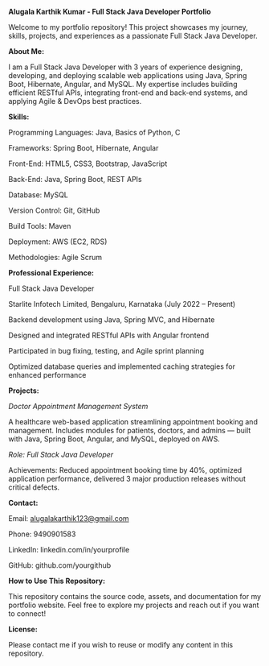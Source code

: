 **Alugala Karthik Kumar - Full Stack Java Developer Portfolio**

Welcome to my portfolio repository! This project showcases my journey, skills, projects, and experiences as a passionate Full Stack Java Developer.

**About Me:**

I am a Full Stack Java Developer with 3 years of experience designing, developing, and deploying scalable web applications using Java, Spring Boot, Hibernate, Angular, and MySQL. My expertise includes building efficient RESTful APIs, integrating front-end and back-end systems, and applying Agile & DevOps best practices.

**Skills:**

Programming Languages: Java, Basics of Python, C

Frameworks: Spring Boot, Hibernate, Angular

Front-End: HTML5, CSS3, Bootstrap, JavaScript

Back-End: Java, Spring Boot, REST APIs

Database: MySQL

Version Control: Git, GitHub

Build Tools: Maven

Deployment: AWS (EC2, RDS)

Methodologies: Agile Scrum

**Professional Experience:**

Full Stack Java Developer

Starlite Infotech Limited, Bengaluru, Karnataka (July 2022 – Present)

Backend development using Java, Spring MVC, and Hibernate

Designed and integrated RESTful APIs with Angular frontend

Participated in bug fixing, testing, and Agile sprint planning

Optimized database queries and implemented caching strategies for enhanced performance

**Projects:**

*Doctor Appointment Management System*

A healthcare web-based application streamlining appointment booking and management. Includes modules for patients, doctors, and admins — built with Java, Spring Boot, Angular, and MySQL, deployed on AWS.

*Role: Full Stack Java Developer*

Achievements: Reduced appointment booking time by 40%, optimized application performance, delivered 3 major production releases without critical defects.

**Contact:**

Email: alugalakarthik123@gmail.com

Phone: 9490901583

LinkedIn: linkedin.com/in/yourprofile

GitHub: github.com/yourgithub

**How to Use This Repository:**

This repository contains the source code, assets, and documentation for my portfolio website. Feel free to explore my projects and reach out if you want to connect!

**License:**

Please contact me if you wish to reuse or modify any content in this repository.

